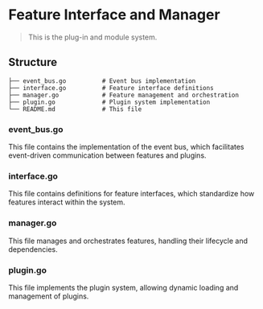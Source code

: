 # Feature Interface and Manager

> This is the plug-in and module system.

## Structure

```plantext
├── event_bus.go          # Event bus implementation
├── interface.go          # Feature interface definitions
├── manager.go            # Feature management and orchestration
├── plugin.go             # Plugin system implementation
└── README.md             # This file
```

### event_bus.go

This file contains the implementation of the event bus, which facilitates event-driven communication between features
and plugins.

### interface.go

This file contains definitions for feature interfaces, which standardize how features interact within the system.

### manager.go

This file manages and orchestrates features, handling their lifecycle and dependencies.

### plugin.go

This file implements the plugin system, allowing dynamic loading and management of plugins.
